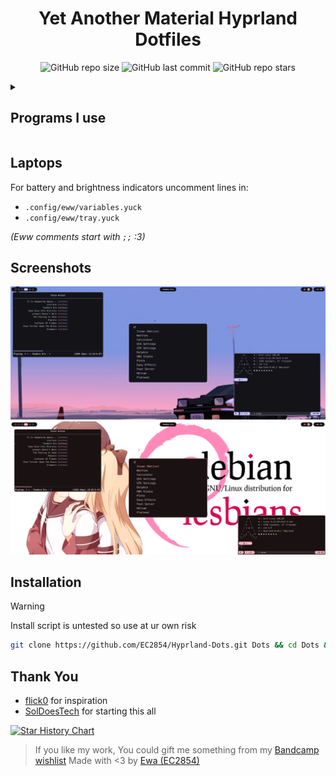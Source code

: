 <div align="center">
<h1> Yet Another Material Hyprland Dotfiles </h1>
</div>

<div align="center">

![GitHub repo size](https://img.shields.io/github/repo-size/EC2854/Hyprland-Dots?style=for-the-badge&labelColor=313244&color=74c7ec)
![GitHub last commit](https://img.shields.io/github/last-commit/EC2854/Hyprland-Dots?style=for-the-badge&labelColor=313244&color=f5c2e7)
![GitHub repo stars](https://img.shields.io/github/stars/EC2854/Hyprland-Dots?style=for-the-badge&labelColor=313244&color=cdd6f4)
</div>

<details>
<summary><h2>Programs I use</h2></summary>

- Window Manager - [Hyprland](https://github.com/hyprwm/Hyprland)
- Material Color Generation - [Matugen](https://github.com/InioX/matugen)
- Panel - [eww](https://github.com/elkowar/eww)
- Launcher - [tofi](https://github.com/philj56/tofi)
- Shell - [zsh](https://zsh.org)
- Prompt - [starship](https://github.com/starship/starship)
- Terminal - [foot](https://codeberg.org/dnkl/foot)
- File Manager - [lf](https://github.com/gokcehan/lf)
- IDE - [neovim](https://github.com/neovim/neovim)
- Browser - [librewolf](https://librewolf.net)  + [ShyFox](https://github.com/Naezr/ShyFox)
- Music Player - [kew](https://github.com/ravachol/kew)
- Wallpaper daemon - [swww](https://github.com/LGFae/swww)
- Wallpapers - [Here :3](https://github.com/EC2854/wallpapers)
- font - [Meslo LGL Nerd Font](https://github.com/ryanoasis/nerd-fonts/releases/download/v3.2.1/Meslo.zip)
</details>

## Laptops 
For battery and brightness indicators uncomment lines in:
- `.config/eww/variables.yuck`
- `.config/eww/tray.yuck`

*(Eww comments start with `;;` :3)*

## Screenshots
![screenshot](./screenshots/purple.png) 
![screenshot](./screenshots/red.png) 

## Installation
> [!WARNING]
> Install script is untested so use at ur own risk

``` sh
git clone https://github.com/EC2854/Hyprland-Dots.git Dots && cd Dots && ./install.sh
```
## Thank You
- [flick0](https://github.com/flickowoa) for inspiration
- [SolDoesTech](https://github.com/SolDoesTech) for starting this all


<a href="https://star-history.com/#EC2854/Hyprland-Dots&Date">
    <picture>
        <source media="(prefers-color-scheme: dark)" srcset="https://api.star-history.com/svg?repos=EC2854/Hyprland-Dots&type=Date&theme=dark" />
        <source media="(prefers-color-scheme: light)" srcset="https://api.star-history.com/svg?repos=EC2854/Hyprland-Dots&type=Date" />
        <img alt="Star History Chart" src="https://api.star-history.com/svg?repos=EC2854/Hyprland-Dots&type=Date" />
    </picture>
</a>

> If you like my work, You could gift me something from my [Bandcamp wishlist](https://bandcamp.com/ec2854/wishlist)
> Made with <3 by [Ewa (EC2854)](https://github.com/EC2854)

